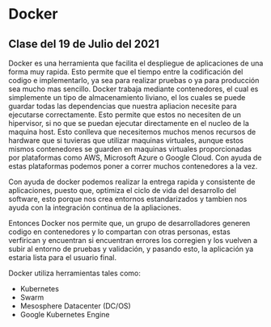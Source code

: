 # Docker

## Clase del 19 de Julio del 2021

Docker es una herramienta que facilita el despliegue de aplicaciones de una forma muy rapida.
Esto permite que el tiempo entre la codificación del codigo e implementarlo, ya sea para realizar pruebas o ya para producción sea mucho mas sencillo.
Docker trabaja mediante contenedores, el cual es simplemente un tipo de almacenamiento liviano, el los cuales se puede guardar todas las dependencias que nuestra apliacion necesite para ejecutarse correctamente. Esto permite que estos no necesiten de un hipervisor, si no que  se puedan ejecutar directamente en el nucleo de la maquina host.
Esto conlleva que necesitemos muchos menos recursos de hardware que si tuvieras que utilizar maquinas virtuales, aunque estos mismos contenedores se guarden en maquinas virtuales proporcionadas por plataformas como AWS, Microsoft Azure o Google Cloud. Con ayuda de estas plataformas podemos poner a correr muchos contenedores a la vez.

Con ayuda de docker podemos realizar la entrega rapida y consistente de aplicaciones, puesto que, optimiza el ciclo de vida del desarrollo del software, esto porque nos crea entornos estandarizados y tambien nos ayuda con la integración continua de la apliaciones.

Entonces Docker nos permite que, un grupo de desarrolladores generen codigo en contenedores y lo compartan con otras personas, estas verfirican y encuentran si encuentran errores los corregien y los vuelven a subir al entorno de pruebas y validación, y pasando esto, la aplicación ya estaria lista para el usuario final.

Docker utiliza herramientas tales como: 
 * Kubernetes
 * Swarm 
 * Mesosphere Datacenter (DC/OS)
 * Google Kubernetes Engine
